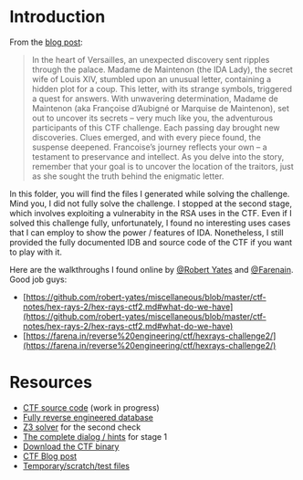 # Introduction

From the [blog post](https://hex-rays.com/blog/madame-de-maintenons-cryptographic-pursuit-unmasking-the-traitors/):

<blockquote>
In the heart of Versailles, an unexpected discovery sent ripples through the palace. 
Madame de Maintenon (the IDA Lady), the secret wife of Louis XIV, stumbled upon an unusual letter, containing a hidden plot for a coup.
This letter, with its strange symbols, triggered a quest for answers. 
With unwavering determination, Madame de Maintenon (aka Françoise d’Aubigné or Marquise de Maintenon), set out to 
uncover its secrets – very much like you, the adventurous participants of this CTF challenge. 
Each passing day brought new discoveries. Clues emerged, and with every piece found, the suspense deepened. 
Francoise’s journey reflects your own – a testament to preservance and intellect. 
As you delve into the story, remember that your goal is to uncover the location of the traitors, 
just as she sought the truth behind the enigmatic letter.
</blockquote>

In this folder, you will find the files I generated while solving the challenge. Mind you, I did not fully solve the challenge. I stopped at the second stage, which involves exploiting a vulnerabity in the RSA uses in the CTF. Even if I solved this challenge fully, unfortunately, I found no interesting uses cases that I can employ to show the power / features of IDA. Nonetheless, I still provided the fully documented IDB and source code of the CTF if you want to play with it.

Here are the walkthroughs I found online by [@Robert Yates](https://twitter.com/yates82/status/1731063546413298141) and [@Farenain](https://x.com/Farenain/status/1730497488136622092?s=20). Good job guys:

- [https://github.com/robert-yates/miscellaneous/blob/master/ctf-notes/hex-rays-2/hex-rays-ctf2.md#what-do-we-have](https://github.com/robert-yates/miscellaneous/blob/master/ctf-notes/hex-rays-2/hex-rays-ctf2.md#what-do-we-have)
- [https://farena.in/reverse%20engineering/ctf/hexrays-challenge2/](https://farena.in/reverse%20engineering/ctf/hexrays-challenge2/)

# Resources

- [CTF source code](./ctfsrc.cpp) (work in progress)
- [Fully reverse engineered database](madame.i64)
- [Z3 solver](z3-1.py) for the second check
- [The complete dialog / hints](dialog.md) for stage 1
- [Download the CTF binary](madame-binary.zip)
- [CTF Blog post](https://hex-rays.com/blog/madame-de-maintenons-cryptographic-pursuit-unmasking-the-traitors/)
- [Temporary/scratch/test files](.temp/)